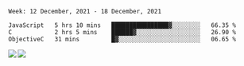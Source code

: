 <!--START_SECTION:waka-->
```text
Week: 12 December, 2021 - 18 December, 2021

JavaScript   5 hrs 10 mins   ████████████████▓░░░░░░░░   66.35 % 
C            2 hrs 5 mins    ██████▓░░░░░░░░░░░░░░░░░░   26.90 % 
ObjectiveC   31 mins         █▓░░░░░░░░░░░░░░░░░░░░░░░   06.65 % 
```
<!--END_SECTION:waka-->
<a href="https://github.com/anuraghazra/github-readme-stats">
  <img align="left" src="https://github-readme-stats.vercel.app/api?username=Tanesan&count_private=true&show_icons=true" />
<img align="left" src="https://github-readme-stats.vercel.app/api/top-langs/?username=Tanesan" />
</a>
